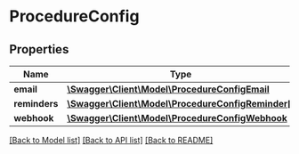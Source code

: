 # ProcedureConfig

## Properties
Name | Type | Description | Notes
------------ | ------------- | ------------- | -------------
**email** | [**\Swagger\Client\Model\ProcedureConfigEmail**](ProcedureConfigEmail.md) |  | [optional] 
**reminders** | [**\Swagger\Client\Model\ProcedureConfigReminder[]**](ProcedureConfigReminder.md) |  | [optional] 
**webhook** | [**\Swagger\Client\Model\ProcedureConfigWebhook**](ProcedureConfigWebhook.md) |  | [optional] 

[[Back to Model list]](../README.md#documentation-for-models) [[Back to API list]](../README.md#documentation-for-api-endpoints) [[Back to README]](../README.md)


